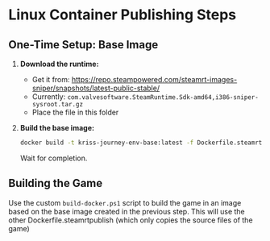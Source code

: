 # Linux Container Publishing Steps

## One-Time Setup: Base Image

1. **Download the runtime:**
    - Get it from: <https://repo.steampowered.com/steamrt-images-sniper/snapshots/latest-public-stable/>
    - Currently: `com.valvesoftware.SteamRuntime.Sdk-amd64,i386-sniper-sysroot.tar.gz`
    - Place the file in this folder

2. **Build the base image:**

    ```bash
    docker build -t kriss-journey-env-base:latest -f Dockerfile.steamrtenvironmentsetup .
    ```

    Wait for completion.

## Building the Game

Use the custom `build-docker.ps1` script to build the game in an image based on the base image created in the previous step.
This will use the other Dockerfile.steamrtpublish (which only copies the source files of the game)
